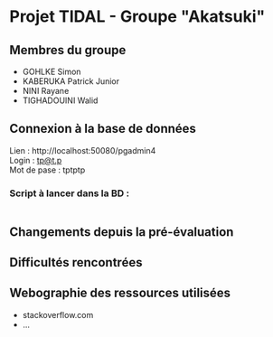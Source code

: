 # Projet TIDAL - Groupe "Akatsuki"

## Membres du groupe
- GOHLKE Simon
- KABERUKA Patrick Junior
- NINI Rayane
- TIGHADOUINI Walid

## Connexion à la base de données
Lien : http://localhost:50080/pgadmin4  
Login : tp@t.p  
Mot de pase : tptptp

### Script à lancer dans la BD :
```
```

## Changements depuis la pré-évaluation


## Difficultés rencontrées


## Webographie des ressources utilisées
- stackoverflow.com
- ...

